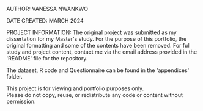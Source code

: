 AUTHOR: VANESSA NWANKWO

DATE CREATED: MARCH 2024

PROJECT INFORMATION: The original project was submitted as my dissertation for my Master's study. For the purpose of this portfolio, the original formatting and some of the contents have been removed. For full study and project content, contact me via the email address provided in the 'README' file for the repository.

The dataset, R code and Questionnaire can be found in the 'appendices' folder.

This project is for viewing and portfolio purposes only.  
Please do not copy, reuse, or redistribute any code or content without permission.
